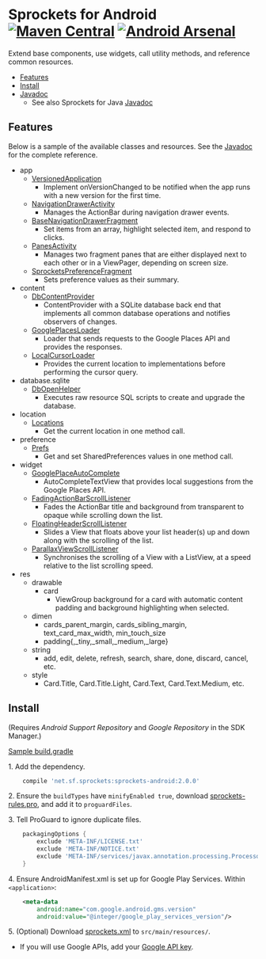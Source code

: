 Sprockets for Android [![Maven Central][5]][6] [![Android Arsenal][3]][4]
=========================================================================

Extend base components, use widgets, call utility methods, and reference common resources.

* [Features](#features)
* [Install](#install)
* [Javadoc][1]
    * See also Sprockets for Java [Javadoc][2]

Features
--------

Below is a sample of the available classes and resources. See the [Javadoc][1] for the complete reference.

* app
    * [VersionedApplication][100]
        * Implement onVersionChanged to be notified when the app runs with a new version for the first time.
    * [NavigationDrawerActivity][101]
        * Manages the ActionBar during navigation drawer events.
    * [BaseNavigationDrawerFragment][102]
        * Set items from an array, highlight selected item, and respond to clicks.
    * [PanesActivity][103]
        * Manages two fragment panes that are either displayed next to each other or in a ViewPager, depending on screen size.
    * [SprocketsPreferenceFragment][104]
        * Sets preference values as their summary.
* content
    * [DbContentProvider][200]
        * ContentProvider with a SQLite database back end that implements all common database operations and notifies observers of changes.
    * [GooglePlacesLoader][201]
        * Loader that sends requests to the Google Places API and provides the responses.
    * [LocalCursorLoader][202]
        * Provides the current location to implementations before performing the cursor query.
* database.sqlite
    * [DbOpenHelper][300]
        * Executes raw resource SQL scripts to create and upgrade the database.
* location
    * [Locations][400]
        * Get the current location in one method call.
* preference
    * [Prefs][500]
        * Get and set SharedPreferences values in one method call.
* widget
    * [GooglePlaceAutoComplete][600]
        * AutoCompleteTextView that provides local suggestions from the Google Places API.
    * [FadingActionBarScrollListener][601]
        * Fades the ActionBar title and background from transparent to opaque while scrolling down the list.
    * [FloatingHeaderScrollListener][602]
        * Slides a View that floats above your list header(s) up and down along with the scrolling of the list.
    * [ParallaxViewScrollListener][603]
        * Synchronises the scrolling of a View with a ListView, at a speed relative to the list scrolling speed.
* res
    * drawable
        * card
            * ViewGroup background for a card with automatic content padding and background highlighting when selected.
    * dimen
        * cards_parent_margin, cards_sibling_margin, text_card_max_width, min_touch_size
        * padding{,_tiny,_small,_medium,_large}
    * string
        * add, edit, delete, refresh, search, share, done, discard, cancel, etc.
    * style
        * Card.Title, Card.Title.Light, Card.Text, Card.Text.Medium, etc.

Install
-------

(Requires *Android Support Repository* and *Google Repository* in the SDK Manager.)

[Sample build.gradle](samples/build.gradle)

1\. Add the dependency.

```groovy
    compile 'net.sf.sprockets:sprockets-android:2.0.0'
```

2\. Ensure the `buildTypes` have `minifyEnabled true`, download [sprockets-rules.pro][10], and add it to `proguardFiles`.

3\. Tell ProGuard to ignore duplicate files.

```groovy
    packagingOptions {
        exclude 'META-INF/LICENSE.txt'
        exclude 'META-INF/NOTICE.txt'
        exclude 'META-INF/services/javax.annotation.processing.Processor'
    }
```

4\. Ensure AndroidManifest.xml is set up for Google Play Services. Within `<application>`:

```xml
    <meta-data
        android:name="com.google.android.gms.version"
        android:value="@integer/google_play_services_version"/>
```

5\. (Optional) Download [sprockets.xml][11] to `src/main/resources/`.

* If you will use Google APIs, add your [Google API key][12].

[1]: https://pushbit.github.io/sprockets/android/apidocs/
[2]: https://pushbit.github.io/sprockets/java/apidocs/
[3]: https://img.shields.io/badge/Android%20Arsenal-Sprockets-brightgreen.svg?style=flat
[4]: https://android-arsenal.com/details/1/1243
[5]: https://img.shields.io/maven-central/v/net.sf.sprockets/sprockets-android.svg
[6]: https://search.maven.org/#search|ga|1|g%3Anet.sf.sprockets%20a%3Asprockets-android

[10]: https://raw.githubusercontent.com/pushbit/sprockets/master/android/sprockets/sprockets-rules.pro
[11]: https://raw.githubusercontent.com/pushbit/sprockets/master/java/src/main/resources/net/sf/sprockets/sprockets.xml
[12]: https://console.developers.google.com/

[100]: https://pushbit.github.io/sprockets/android/apidocs/index.html?net/sf/sprockets/app/VersionedApplication.html
[101]: https://pushbit.github.io/sprockets/android/apidocs/index.html?net/sf/sprockets/app/ui/NavigationDrawerActivity.html
[102]: https://pushbit.github.io/sprockets/android/apidocs/index.html?net/sf/sprockets/app/ui/BaseNavigationDrawerFragment.html
[103]: https://pushbit.github.io/sprockets/android/apidocs/index.html?net/sf/sprockets/app/ui/PanesActivity.html
[104]: https://pushbit.github.io/sprockets/android/apidocs/index.html?net/sf/sprockets/app/ui/SprocketsPreferenceFragment.html

[200]: https://pushbit.github.io/sprockets/android/apidocs/index.html?net/sf/sprockets/content/DbContentProvider.html
[201]: https://pushbit.github.io/sprockets/android/apidocs/index.html?net/sf/sprockets/content/GooglePlacesLoader.html
[202]: https://pushbit.github.io/sprockets/android/apidocs/index.html?net/sf/sprockets/content/LocalCursorLoader.html

[300]: https://pushbit.github.io/sprockets/android/apidocs/index.html?net/sf/sprockets/database/sqlite/DbOpenHelper.html

[400]: https://pushbit.github.io/sprockets/android/apidocs/index.html?net/sf/sprockets/location/Locations.html

[500]: https://pushbit.github.io/sprockets/android/apidocs/index.html?net/sf/sprockets/preference/Prefs.html

[600]: https://pushbit.github.io/sprockets/android/apidocs/index.html?net/sf/sprockets/widget/GooglePlaceAutoComplete.html
[601]: https://pushbit.github.io/sprockets/android/apidocs/index.html?net/sf/sprockets/widget/FadingActionBarScrollListener.html
[602]: https://pushbit.github.io/sprockets/android/apidocs/index.html?net/sf/sprockets/widget/FloatingHeaderScrollListener.html
[603]: https://pushbit.github.io/sprockets/android/apidocs/index.html?net/sf/sprockets/widget/ParallaxViewScrollListener.html
